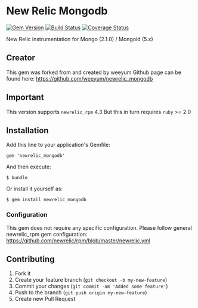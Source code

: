 # New Relic Mongodb
[![Gem Version](https://badge.fury.io/rb/newrelic_mongodb.svg)](https://badge.fury.io/rb/newrelic_mongodb.svg)
[![Build Status](https://travis-ci.org/weeyum/newrelic_mongodb.svg)](https://travis-ci.org/weeyum/newrelic_mongodb)
[![Coverage Status](https://coveralls.io/repos/weeyum/newrelic_mongodb/badge.svg?branch=master&service=github)](https://coveralls.io/github/weeyum/newrelic_mongodb?branch=master)

New Relic instrumentation for Mongo (2.1.0) / Mongoid (5.x)

## Creator

This gem was forked from and created by weeyum
Github page can be found here: https://github.com/weeyum/newrelic_mongodb

## Important

This version supports `newrelic_rpm` 4.3
But this in turn requires `ruby` >= 2.0

## Installation

Add this line to your application's Gemfile:

    gem 'newrelic_mongodb'

And then execute:

    $ bundle

Or install it yourself as:

    $ gem install newrelic_mongodb

### Configuration

This gem does not require any specific configuration. Please follow general newrelic_rpm gem configuration:
https://github.com/newrelic/rpm/blob/master/newrelic.yml

## Contributing

1. Fork it
2. Create your feature branch (`git checkout -b my-new-feature`)
3. Commit your changes (`git commit -am 'Added some feature'`)
4. Push to the branch (`git push origin my-new-feature`)
5. Create new Pull Request
